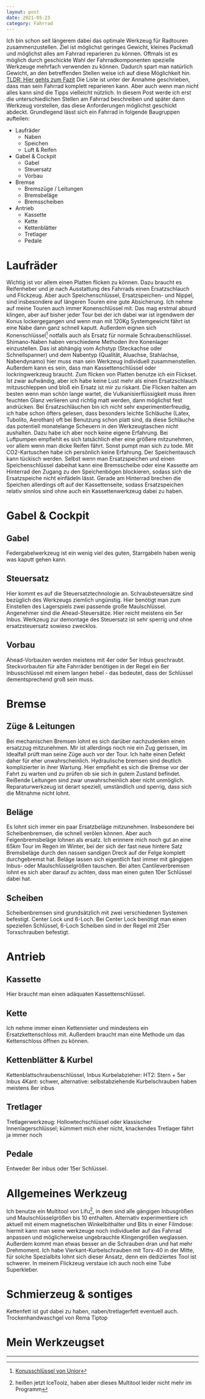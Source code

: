 ```yaml
---
layout: post
date: 2021-05-23
category: Fahrrad
---
```


Ich bin schon seit längerem dabei das optimale Werkzeug für Radtouren zusammenzustellen. Ziel ist möglichst geringes Gewicht, kleines Packmaß und möglichst alles am Fahrrad reparieren zu können. Oftmals ist es möglich durch geschickte Wahl der Fahrradkomponenten spezielle Werkzeuge mehrfach verwenden zu können. Dadurch spart man natürlich Gewicht, an den betreffenden Stellen weise ich auf diese Möglichkeit hin.
[TLDR: Hier gehts zum Fazit](#mein-werkzeugset)
Die Liste ist unter der Annahme geschrieben, dass man sein Fahrrad komplett reparieren kann. Aber auch wenn man nicht alles kann sind die Tipps vielleicht nützlich. In diesem Post werde ich erst die unterschiedlichen Stellen am Fahrrad beschreiben und später dann Werkzeug vorstellen, das diese Anforderungen möglichst geschickt abdeckt. Grundlegend lässt sich ein Fahrrad in folgende Baugruppen aufteilen:
- Laufräder
  - Naben
  - Speichen
  - Luft & Reifen
- Gabel & Cockpit
  - Gabel
  - Steuersatz
  - Vorbau
- Bremse
  - Bremszüge / Leitungen
  - Bremsbeläge
  - Bremsscheiben
- Antrieb
  - Kassette
  - Kette
  - Kettenblätter
  - Tretlager
  - Pedale

# Laufräder
Wichtig ist vor allem einen Platten flicken zu können. Dazu braucht es Reifenheber und je nach Ausstattung des Fahrrads einen Ersatzschlauch und Flickzeug. Aber auch Speichenschlüssel, Ersatzspeichen- und Nippel, sind insbesondere auf längeren Touren eine gute Absicherung. Ich nehme auf meine Touren auch immer Konenschlüssel mit. Das mag erstmal absurd klingen, aber auf bisher jeder Tour bei der ich dabei war ist irgendwem der Konus lockergegangen und wenn man mit 120Kg Systemgewicht fährt ist eine Nabe dann ganz schnell kaputt. Außerdem eignen sich Konenschlüssel[^1] notfalls auch als Ersatz für normale Schraubenschlüssel.
Shimano-Naben haben verschiedene Methoden ihre Konenlager einzustellen. Das ist abhängig vom Achstyp (Steckachse oder Schnellspanner) und dem Nabentyp (Qualität, Aluachse, Stahlachse, Nabendynamo) hier muss man sein Werkzeug individuell zusammenstellen. Außerdem kann es sein, dass man Kassettenschlüssel oder lockringwerkzeug braucht.
Zum flicken von Platten benutze ich ein Flickset. Ist zwar aufwändig, aber ich habe keine Lust mehr als einen Ersatzschlauch mitzuschleppen und bloß ein Ersatz ist mir zu riskant. Die Flicken halten am besten wenn man schön lange wartet, die Vulkanisierflüssigkeit muss ihren feuchten Glanz verlieren und richtig matt werden, dann möglichst fest andrücken.
Bei Ersatzschläuchen bin ich nicht sehr experimentierfreudig, ich habe schon öfters gelesen, dass besonders leichte Schläuche (Latex, Tubolito, Aerothan) oft bei Benutzung schon platt sind, da diese Schläuche das potentiell monatelange Scheuern in den Werkzeugtaschen nicht aushalten. Dazu habe ich aber noch keine eigene Erfahrung.
Bei Luftpumpen empfiehlt es sich tatsächlich eher eine größere mitzunehmen, vor allem wenn man dicke Reifen fährt. Sonst pumpt man sich zu tode. Mit CO2-Kartuschen habe ich persönlich keine Erfahrung.
Der Speichentausch kann tückisch werden. Selbst wenn man Ersatzspeichen und einen Speichenschlüssel dabeihat kann eine Bremsscheibe oder eine Kassette am Hinterrad den Zugang zu den Speichenbögen blockieren, sodass sich die Ersatzspeiche nicht einfädeln lässt. Gerade am Hinterrad brechen die Speichen allerdings oft auf der Kassettenseite, sodass Ersatzspeichen relativ sinnlos sind ohne auch ein Kassettenwerkzeug dabei zu haben.

# Gabel & Cockpit
## Gabel
Federgabelwerkzeug ist ein wenig viel des guten, Starrgabeln haben wenig was kaputt gehen kann.

## Steuersatz
Hier kommt es auf die Steuersatztechnologie an. Schraubsteuersätze sind bezüglich des Werkzeugs ziemlich ungünstig. Hier benötigt man zum Einstellen des Lagerspiels zwei passende große Maulschlüssel. Angenehmer sind die Ahead-Steuersätze. Hier reicht meistens ein 5er Inbus. Werkzeug zur demontage des Steuersatz ist sehr sperrig und ohne ersatzsteuersatz sowieso zwecklos.

## Vorbau
Ahead-Vorbauten werden meistens mit 4er oder 5er Inbus geschraubt. Steckvorbauten für alte Fahrräder benötigen in der Regel ein 6er Inbusschlüssel mit einem langen hebel - das bedeutet, dass der Schlüssel dementsprechend groß sein muss.

# Bremse
## Züge & Leitungen
Bei mechanischen Bremsen lohnt es sich darüber nachzudenken einen ersatzzug mitzunehmen. Mir ist allerdings noch nie ein Zug gerissen, im Idealfall prüft man seine Züge auch vor der Tour. Ich halte einen Defekt daher für eher unwahrscheinlich. Hydraulische bremsen sind deutlich komplizierter in ihrer Wartung. Hier empfiehlt es sich die Bremse vor der Fahrt zu warten und zu prüfen ob sie sich in gutem Zustand befindet. Reißende Leitungen sind zwar unwahrscheinlich aber nicht unmöglich. Reparaturwerkzeug ist derart speziell, umständlich und sperrig, dass sich die Mitnahme nicht lohnt.

## Beläge
Es lohnt sich immer ein paar Ersatzbeläge mitzunehmen. Insbesondere bei Scheibenbremsen, die schnell verölen können. Aber auch Felgenbremsbeläge lohnen als ersatz. Ich erinnere mich noch gut an eine 65km Tour im Regen im Winter, bei der sich der fast neue hintere Satz Bremsbeläge durch den nassen sandigen Dreck auf der Felge komplett durchgebremst hat. Beläge lassen sich eigentlich fast immer mit gängigen Inbus- oder Maulschlüsselgrößen tauschen. Bei alten Cantileverbremsen lohnt es sich aber darauf zu achten, dass man einen guten 10er Schlüssel dabei hat.

## Scheiben
Scheibenbremsen sind grundsätzlich mit zwei verschiedenen Systemen befestigt. Center Lock und 6-Loch. Bei Center Lock benötigt man einen speziellen Schlüssel, 6-Loch Scheiben sind in der Regel mit 25er Torxschrauben befestigt.

# Antrieb
## Kassette
Hier braucht man einen adäquaten Kassettenschlüssel.

## Kette
Ich nehme immer einen Kettennieter und mindestens ein Ersatzkettenschloss mit. Außerdem braucht man eine Methode um das Kettenschloss öffnen zu können.

## Kettenblätter & Kurbel
Kettenblattschraubenschlüssel, Inbus
Kurbelabzieher: HT2: Stern + 5er Inbus
4Kant: schwer, alternative: selbstabziehende Kurbelschrauben haben meistens 8er inbus

## Tretlager
Tretlagerwerkzeug: Hollowtechschlüssel oder klassischer Innenlagerschlüssel; kümmert mich eher nicht, knackendes Tretlager fährt ja immer noch

## Pedale
Entweder 8er inbus oder 15er Schlüssel.

# Allgemeines Werkzeug
Ich benutze ein Multitool von Lifu[^2], in dem sind alle gängigen Inbusgrößen und Maulschlüsselgrößen bis 10 enthalten. Alternativ experimentiere ich aktuell mit einem magnetischen Winkelbithalter und Bits in einer Filmdose: hiermit kann man seine werkzeuge noch individueller auf das Fahrrad anpassen und möglicherweise ungebrauchte Klingengrößen weglassen. Außerdem kommt man etwas besser an die Schrauben dran und hat mehr Drehmoment. Ich habe Vierkant-Kurbelschrauben mit Torx-40 in der Mitte, für solche Spezialbits lohnt sich dieser Ansatz, denn ein dediziertes Tool ist schwerer.
In meinem Flickzeug verstaue ich auch noch eine Tube Superkleber.

# Schmierzeug & sontiges
Kettenfett ist gut dabei zu haben, naben/tretlagerfett eventuell auch.
Trockenhandwaschgel von Rema Tiptop

# Mein Werkzeugset

***

[^1]: [Konusschlüssel von Unior](https://uniortools.com/ger/product/1612-2-doppelkonusschl%C3%BCssel#19309)
[^2]: heißen jetzt IceToolz, haben aber dieses Multitool leider nicht mehr im Programm
